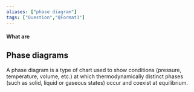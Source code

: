 ```yaml
---
aliases: ["phase diagram"]
tags: ["Question","QFormat3"]
---
```


#### What are
## Phase diagrams
A phase diagram is a type of chart used to show conditions (pressure, temperature, volume, etc.) at which thermodynamically distinct phases (such as solid, liquid or gaseous states) occur and coexist at equilibrium. 